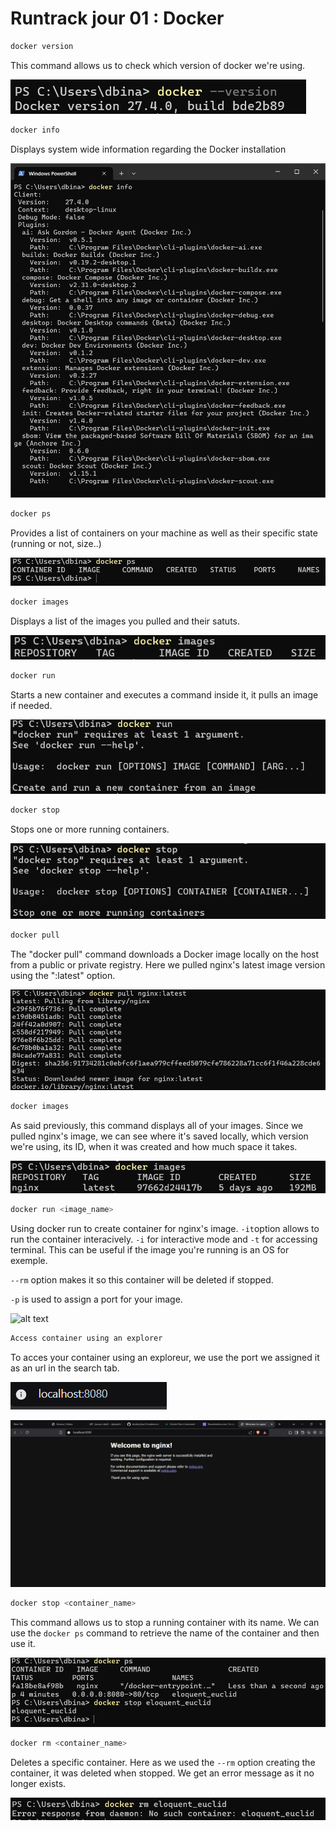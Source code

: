 # Runtrack jour 01 : Docker

```sh
docker version
```
This command allows us to check which version of docker we're using.


![alt text](<images_docker/docker_version.png>)


```sh
docker info
```
Displays system wide information regarding the Docker installation 

![alt text](<images_docker/docker_info.png>)

```sh
docker ps
```
Provides a list of containers on your machine as well as their specific state (running or not, size..)

![alt text](<images_docker/docker_ps.png>)

```sh
docker images
```
Displays a list of the images you pulled and their satuts.

![alt text](<images_docker/docker_images.png>)

```sh
docker run
```

Starts a new container and executes a command inside it, it pulls an image if needed. 

![alt text](<images_docker/docker_run.png>)

```sh
docker stop
```
Stops one or more running containers.

![alt text](<images_docker/docker_stop.png>)

```sh
docker pull
```
The "docker pull" command downloads a Docker image locally on the host from a public or private registry. Here we pulled nginx's latest image version using the ":latest" option.

![alt text](<images_docker/docker_pull.png>)

```sh
docker images
```
As said previously, this command displays all of your images. Since we pulled nginx's image, we can see where it's saved locally, which version we're using, its ID, when it was created and how much space it takes. 

![alt text](<images_docker/docker_images_exemple.png>)

```sh
docker run <image_name>
```

Using docker run to create container for nginx's image. `-it`option allows to run the container interacively. `-i` for interactive mode and `-t` for accessing terminal. This can be useful if the image you're running is an OS for exemple.

  ```--rm``` option makes it so this container will be deleted if stopped. 

  `-p` is used to assign a port for your image.

![alt text](<images_docker/docker_run_exemple.png>)

```sh
Access container using an explorer
``` 
To acces your container using an exploreur, we use the port we assigned it as an url in the search tab.

![alt text](<images_docker/docker_explorer_url.png>)

![alt text](<images_docker/nginx_explorer.png>)

```sh
docker stop <container_name>
```
This command allows us to stop a running container with its name. We can use the `docker ps` command to retrieve the name of the container and then use it.

![alt text](<images_docker/docker_stop_exemple.png>)

```sh
docker rm <container_name>
```

Deletes a specific container. Here as we used the `--rm` option creating the container, it was deleted when stopped. We get an error message as it no longer exists.

![alt text](images_docker/docker_rm.png)
